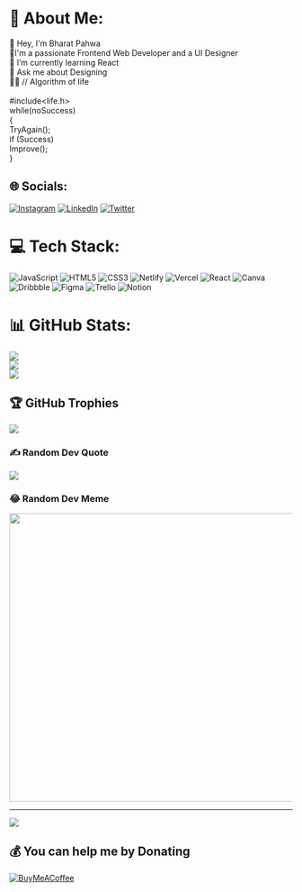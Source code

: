 # 💫 About Me:
👋 Hey, I'm Bharat Pahwa<br>🎯I'm a passionate Frontend Web Developer and a UI Designer<br>🌱 I’m currently learning React<br>💬 Ask me about Designing<br>🧑‍💻 // Algorithm of life<br><br>        #include<life.h><br>        while(noSuccess)<br>        {<br>         TryAgain();<br>         if (Success)<br>             Improve();<br>         }<br>


## 🌐 Socials:
[![Instagram](https://img.shields.io/badge/Instagram-%23E4405F.svg?logo=Instagram&logoColor=white)](https://instagram.com/pahwa_bharat_15) [![LinkedIn](https://img.shields.io/badge/LinkedIn-%230077B5.svg?logo=linkedin&logoColor=white)](https://linkedin.com/in/bharat-pahwa-924816220) [![Twitter](https://img.shields.io/badge/Twitter-%231DA1F2.svg?logo=Twitter&logoColor=white)](https://twitter.com/BharatPahwa4) 

# 💻 Tech Stack:
![JavaScript](https://img.shields.io/badge/javascript-%23323330.svg?style=for-the-badge&logo=javascript&logoColor=%23F7DF1E) ![HTML5](https://img.shields.io/badge/html5-%23E34F26.svg?style=for-the-badge&logo=html5&logoColor=white) ![CSS3](https://img.shields.io/badge/css3-%231572B6.svg?style=for-the-badge&logo=css3&logoColor=white) ![Netlify](https://img.shields.io/badge/netlify-%23000000.svg?style=for-the-badge&logo=netlify&logoColor=#00C7B7) ![Vercel](https://img.shields.io/badge/vercel-%23000000.svg?style=for-the-badge&logo=vercel&logoColor=white) ![React](https://img.shields.io/badge/react-%2320232a.svg?style=for-the-badge&logo=react&logoColor=%2361DAFB) ![Canva](https://img.shields.io/badge/Canva-%2300C4CC.svg?style=for-the-badge&logo=Canva&logoColor=white) ![Dribbble](https://img.shields.io/badge/Dribbble-EA4C89?style=for-the-badge&logo=dribbble&logoColor=white) 	![Figma](https://img.shields.io/badge/figma-%23F24E1E.svg?style=for-the-badge&logo=figma&logoColor=white) ![Trello](https://img.shields.io/badge/Trello-%23026AA7.svg?style=for-the-badge&logo=Trello&logoColor=white) ![Notion](https://img.shields.io/badge/Notion-%23000000.svg?style=for-the-badge&logo=notion&logoColor=white)
# 📊 GitHub Stats:
![](https://github-readme-stats.vercel.app/api?username=Bharatpahwa&theme=dark&hide_border=true&include_all_commits=true&count_private=true)<br/>
![](https://github-readme-streak-stats.herokuapp.com/?user=Bharatpahwa&theme=dark&hide_border=true)<br/>
![](https://github-readme-stats.vercel.app/api/top-langs/?username=Bharatpahwa&theme=dark&hide_border=true&include_all_commits=true&count_private=true&layout=compact)

## 🏆 GitHub Trophies
![](https://github-profile-trophy.vercel.app/?username=Bharatpahwa&theme=darkhub&no-frame=true&no-bg=true&margin-w=4)

### ✍️ Random Dev Quote
![](https://quotes-github-readme.vercel.app/api?type=horizontal&theme=radical)

### 😂 Random Dev Meme
<img src="https://random-memer.herokuapp.com/" width="512px"/>

---
[![](https://visitcount.itsvg.in/api?id=Bharatpahwa&icon=0&color=0)](https://visitcount.itsvg.in)

  ## 💰 You can help me by Donating
  [![BuyMeACoffee](https://img.shields.io/badge/Buy%20Me%20a%20Coffee-ffdd00?style=for-the-badge&logo=buy-me-a-coffee&logoColor=black)](https://buymeacoffee.com/Bpahwa) 

  
<!-- Proudly created with GPRM ( https://gprm.itsvg.in ) -->
